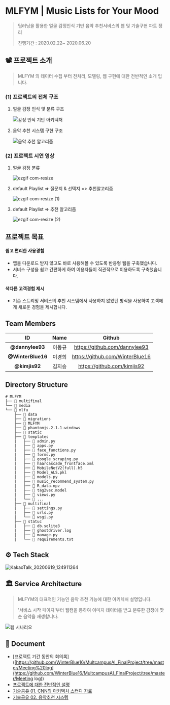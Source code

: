 # MLFYM | Music Lists for Your Mood

> 딥러닝을 활용한 얼굴 감정인식 기반 음악 추천서비스의 웹 및 기술구현 파트 정리
>
> 진행기간 :  2020.02.22~ 2020.06.20



## 📽 프로젝트 소개

> MLFYM 의 데이터 수집 부터 전처리, 모델링, 웹 구현에 대한 전반적인 소개 입니다. 

### (1) 프로젝트의 전체 구조

1. 얼굴 감정 인식 및 분류 구조

   ![감정 인식 기반 아키텍처](https://user-images.githubusercontent.com/58945760/85095244-cd8b0780-b22b-11ea-9257-9d11c64e1713.PNG)

2. 음악 추천 시스템 구현 구조

   ![음악 추천 알고리즘](https://user-images.githubusercontent.com/58945760/85095248-cf54cb00-b22b-11ea-8e15-d4bd3f423bd8.PNG)



### (2) 프로젝트 시연 영상

1. 얼굴 감정 분류

   ![ezgif com-resize](https://user-images.githubusercontent.com/58945760/85095083-63726280-b22b-11ea-9521-2627c2a4243f.gif)

2. default Playlist => 질문지 & 선택지 => 추천알고리즘

   ![ezgif com-resize (1)](https://user-images.githubusercontent.com/58945760/85095111-72591500-b22b-11ea-8b10-c4a40e9b627e.gif)

3. default Playlist => 추천 알고리즘

   ![ezgif com-resize (2)](https://user-images.githubusercontent.com/58945760/85095132-843ab800-b22b-11ea-8f18-5be25d28fefe.gif)



## 프로젝트 목표

#### 쉽고 편리한 사용경험

- 앱을 다운로드 받지 않고도 바로 사용해볼 수 있도록 반응형 웹을 구축했습니다.
- 서비스 구성을 쉽고 간편하게 하여 이용자들이 직관적으로 이용하도록 구축했습니다.

#### 색다른 고객경험 제시

- 기존 스트리밍 서비스의 추천 시스템에서 사용하지 않았던 방식을 사용하여 고객에게 새로운 경험을 제시합니다.



## Team Members

|        ID         |  Name  |             Github              |
| :---------------: | :----: | :-----------------------------: |
|  **@dannylee93**  | 이동규 |  https://github.com/dannylee93  |
| **@WinterBlue16** | 이경희 | https://github.com/WinterBlue16 |
|   **@kimjis92**   | 김지승 |   https://github.com/kimjis92   |



## Directory Structure

```shell
# MLFYM
├── 📂 multifinal
└── 📂 media
└── 📂 mlfu
    ├── 📂 data
    ├── 📂 migrations
    ├── 📂 MLFYM
    ├── 📂 phantomjs.2.1.1-windows
    ├── 📂 static
    ├── 📂 templates
    |   ├── 📄 admin.py
    |   ├── 📄 apps.py
    |   ├── 📄 face_functions.py
    |   ├── 📄 forms.py
    |   ├── 📄 google_scraping.py
    |   ├── 📄 haarcascade_frontface.xml
    |   ├── 📄 MobileNetV2(full).h5
    |   ├── 📄 Model_ALS.pkl
    |   ├── 📄 models.py
    |   ├── 📄 music_recommend_system.py
    |   ├── 📄 R_data.npz
    |   ├── 📄 tag2vec.model
    |   ├── 📄 views.py
    |   └── 📄 ...
    ├── 📂 multifinal
    |   ├── 📄 settings.py
    |   ├── 📄 urls.py
    |   └── 📄 wsgi.py
    ├── 📂 statuc
    |   ├── 📄 db.sqlite3
    |   ├── 📄 ghostdriver.log
    |   ├── 📄 manage.py
    |   └── 📄 requirements.txt
```



## ⚙ Tech Stack

![KakaoTalk_20200619_124911264](https://user-images.githubusercontent.com/58945760/85095315-f7dcc500-b22b-11ea-9b78-946b8fc8dd29.png)



## 🏛 Service Architecture

> MLFYM의 대표적인 기능인 음악 추천 기능에 대한 아키텍처 설명입니다. 
>
> '서비스 시작 페이지'부터 웹캠을 통하여 이미지 데이터를 받고 분류한 감정에 맞춘 음악을 재생합니다.

![웹 시나리오](https://user-images.githubusercontent.com/58945760/85095289-e5fb2200-b22b-11ea-9b75-79c595329478.PNG)



## 📝 Document

- [프로젝트 기간 동안의 회의록]([https://github.com/WinterBlue16/MultcampusAI_FinalProject/tree/master/Meeting%20log](https://github.com/WinterBlue16/MultcampusAI_FinalProject/tree/master/Meeting log))
- [프로젝트에 대한 전반적인 설명](https://github.com/dannylee93/Emotion-Recognition/blob/master/README.md)
- [기술공유 01. CNN의 아키텍처 스터디 자료](https://github.com/dannylee93/Emotion-Recognition/tree/master/Model)
- [기술공유 02. 음악추천 시스템](https://github.com/dannylee93/Emotion-Recognition/tree/master/Recommender-System)
